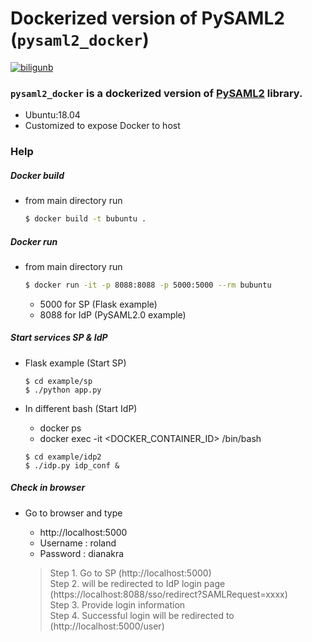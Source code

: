 # Dockerized version of PySAML2 (`pysaml2_docker`)
[![biligunb](https://i.imgur.com/kwl63Eb.jpg)](https://medium.com/@biligunb)

### `pysaml2_docker` is a dockerized version of [PySAML2](https://github.com/IdentityPython/pysaml2) library.
 - Ubuntu:18.04
 - Customized to expose Docker to host

### Help
##### Docker build
 - from main directory run
    ```sh
    $ docker build -t bubuntu .
    ```

##### Docker run
 - from main directory run
    ```sh
    $ docker run -it -p 8088:8088 -p 5000:5000 --rm bubuntu
    ```
   - 5000 for SP (Flask example)
   - 8088 for IdP (PySAML2.0 example)

##### Start services SP & IdP
 - Flask example (Start SP)
   ```
   $ cd example/sp
   $ ./python app.py
   ```

 - In different bash (Start IdP)
   - docker ps
   - docker exec -it <DOCKER_CONTAINER_ID> /bin/bash
   ```
   $ cd example/idp2
   $ ./idp.py idp_conf &
   ```

##### Check in browser
 - Go to browser and type
   - http://localhost:5000
   - Username : roland
   - Password : dianakra

   > Step 1. Go to SP (http://localhost:5000)  
   > Step 2. will be redirected to IdP login page (https://localhost:8088/sso/redirect?SAMLRequest=xxxx)  
   > Step 3. Provide login information  
   > Step 4. Successful login will be redirected to (http://localhost:5000/user)  

